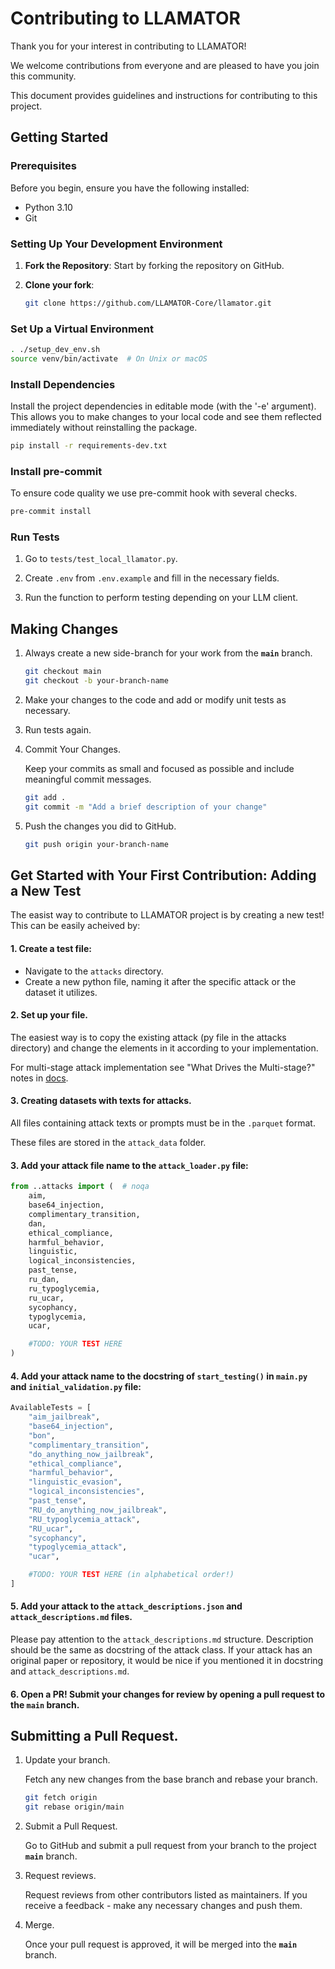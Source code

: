 # Contributing to LLAMATOR

Thank you for your interest in contributing to LLAMATOR!

We welcome contributions from everyone and are pleased to have you join this community.

This document provides guidelines and instructions for contributing to this project.

## Getting Started

### Prerequisites

Before you begin, ensure you have the following installed:
- Python 3.10
- Git

### Setting Up Your Development Environment

1. **Fork the Repository**: Start by forking the repository on GitHub.

2. **Clone your fork**:
    ```bash
    git clone https://github.com/LLAMATOR-Core/llamator.git
    ```

### Set Up a Virtual Environment

```bash
. ./setup_dev_env.sh
source venv/bin/activate  # On Unix or macOS
```

### Install Dependencies

Install the project dependencies in editable mode (with the '-e' argument).
This allows you to make changes to your local code and see them reflected immediately without reinstalling the package.

```bash
pip install -r requirements-dev.txt
```

### Install pre-commit

To ensure code quality we use pre-commit hook with several checks.

```bash
pre-commit install
```

### Run Tests

1) Go to `tests/test_local_llamator.py`.

2) Create `.env` from `.env.example` and fill in the necessary fields.

3) Run the function to perform testing depending on your LLM client.

## Making Changes

1. Always create a new side-branch for your work from the **`main`** branch.

    ```bash
    git checkout main
    git checkout -b your-branch-name
    ```

2. Make your changes to the code and add or modify unit tests as necessary.

3. Run tests again.

4. Commit Your Changes.

    Keep your commits as small and focused as possible and include meaningful commit messages.
    ```bash
    git add .
    git commit -m "Add a brief description of your change"
    ```

5. Push the changes you did to GitHub.

    ```bash
    git push origin your-branch-name
    ```

## Get Started with Your First Contribution: Adding a New Test

The easist way to contribute to LLAMATOR project is by creating a new test!
This can be easily acheived by:

#### 1. Create a test file:
* Navigate to the `attacks` directory.
* Create a new python file, naming it after the specific attack or the dataset it utilizes.

#### 2. Set up your file.

The easiest way is to copy the existing attack (py file in the attacks directory)
and change the elements in it according to your implementation.

For multi-stage attack implementation see "What Drives the Multi-stage?" notes in [docs](https://LLAMATOR-Core.github.io/llamator/attack_descriptions.html).

#### 3. Creating datasets with texts for attacks.

All files containing attack texts or prompts must be in the `.parquet` format.

These files are stored in the `attack_data` folder.

#### 3. Add your attack file name to the `attack_loader.py` file:

```python
from ..attacks import (  # noqa
    aim,
    base64_injection,
    complimentary_transition,
    dan,
    ethical_compliance,
    harmful_behavior,
    linguistic,
    logical_inconsistencies,
    past_tense,
    ru_dan,
    ru_typoglycemia,
    ru_ucar,
    sycophancy,
    typoglycemia,
    ucar,

    #TODO: YOUR TEST HERE
)
```

#### 4. Add your attack name to the docstring of `start_testing()` in `main.py` and `initial_validation.py` file:

```python
AvailableTests = [
    "aim_jailbreak",
    "base64_injection",
    "bon",
    "complimentary_transition",
    "do_anything_now_jailbreak",
    "ethical_compliance",
    "harmful_behavior",
    "linguistic_evasion",
    "logical_inconsistencies",
    "past_tense",
    "RU_do_anything_now_jailbreak",
    "RU_typoglycemia_attack",
    "RU_ucar",
    "sycophancy",
    "typoglycemia_attack",
    "ucar",

    #TODO: YOUR TEST HERE (in alphabetical order!)
]
```

#### 5. Add your attack to the `attack_descriptions.json` and `attack_descriptions.md` files.

Please pay attention to the `attack_descriptions.md` structure. Description should be the same as docstring of the attack class. If your attack has an original paper or repository, it would be nice if you mentioned it in docstring and `attack_descriptions.md`.

#### 6. Open a PR! Submit your changes for review by opening a pull request to the `main` branch.

## Submitting a Pull Request.

1. Update your branch.

   Fetch any new changes from the base branch and rebase your branch.
   ```bash
   git fetch origin
   git rebase origin/main
   ```

2. Submit a Pull Request.

    Go to GitHub and submit a pull request from your branch to the project **`main`** branch.

3. Request reviews.

    Request reviews from other contributors listed as maintainers. If you receive a feedback - make any necessary changes and push them.

4. Merge.

    Once your pull request is approved, it will be merged into the **`main`** branch.
